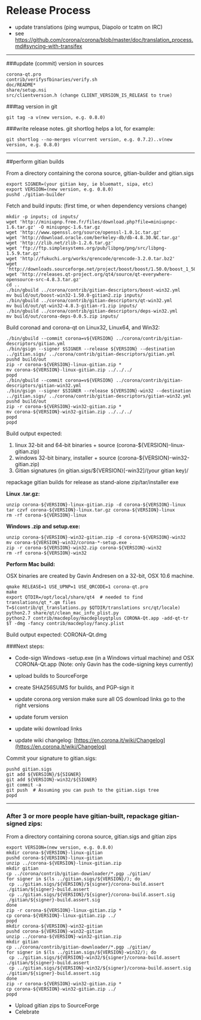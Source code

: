 Release Process
====================

* update translations (ping wumpus, Diapolo or tcatm on IRC)
* see https://github.com/corona/corona/blob/master/doc/translation_process.md#syncing-with-transifex

* * *

###update (commit) version in sources


	corona-qt.pro
	contrib/verifysfbinaries/verify.sh
	doc/README*
	share/setup.nsi
	src/clientversion.h (change CLIENT_VERSION_IS_RELEASE to true)

###tag version in git

	git tag -a v(new version, e.g. 0.8.0)

###write release notes. git shortlog helps a lot, for example:

	git shortlog --no-merges v(current version, e.g. 0.7.2)..v(new version, e.g. 0.8.0)

* * *

##perform gitian builds

 From a directory containing the corona source, gitian-builder and gitian.sigs
  
	export SIGNER=(your gitian key, ie bluematt, sipa, etc)
	export VERSION=(new version, e.g. 0.8.0)
	pushd ./gitian-builder

 Fetch and build inputs: (first time, or when dependency versions change)

	mkdir -p inputs; cd inputs/
	wget 'http://miniupnp.free.fr/files/download.php?file=miniupnpc-1.6.tar.gz' -O miniupnpc-1.6.tar.gz
	wget 'http://www.openssl.org/source/openssl-1.0.1c.tar.gz'
	wget 'http://download.oracle.com/berkeley-db/db-4.8.30.NC.tar.gz'
	wget 'http://zlib.net/zlib-1.2.6.tar.gz'
	wget 'ftp://ftp.simplesystems.org/pub/libpng/png/src/libpng-1.5.9.tar.gz'
	wget 'http://fukuchi.org/works/qrencode/qrencode-3.2.0.tar.bz2'
	wget 'http://downloads.sourceforge.net/project/boost/boost/1.50.0/boost_1_50_0.tar.bz2'
	wget 'http://releases.qt-project.org/qt4/source/qt-everywhere-opensource-src-4.8.3.tar.gz'
	cd ..
	./bin/gbuild ../corona/contrib/gitian-descriptors/boost-win32.yml
	mv build/out/boost-win32-1.50.0-gitian2.zip inputs/
	./bin/gbuild ../corona/contrib/gitian-descriptors/qt-win32.yml
	mv build/out/qt-win32-4.8.3-gitian-r1.zip inputs/
	./bin/gbuild ../corona/contrib/gitian-descriptors/deps-win32.yml
	mv build/out/corona-deps-0.0.5.zip inputs/

 Build coronad and corona-qt on Linux32, Linux64, and Win32:
  
	./bin/gbuild --commit corona=v${VERSION} ../corona/contrib/gitian-descriptors/gitian.yml
	./bin/gsign --signer $SIGNER --release ${VERSION} --destination ../gitian.sigs/ ../corona/contrib/gitian-descriptors/gitian.yml
	pushd build/out
	zip -r corona-${VERSION}-linux-gitian.zip *
	mv corona-${VERSION}-linux-gitian.zip ../../../
	popd
	./bin/gbuild --commit corona=v${VERSION} ../corona/contrib/gitian-descriptors/gitian-win32.yml
	./bin/gsign --signer $SIGNER --release ${VERSION}-win32 --destination ../gitian.sigs/ ../corona/contrib/gitian-descriptors/gitian-win32.yml
	pushd build/out
	zip -r corona-${VERSION}-win32-gitian.zip *
	mv corona-${VERSION}-win32-gitian.zip ../../../
	popd
	popd

  Build output expected:

  1. linux 32-bit and 64-bit binaries + source (corona-${VERSION}-linux-gitian.zip)
  2. windows 32-bit binary, installer + source (corona-${VERSION}-win32-gitian.zip)
  3. Gitian signatures (in gitian.sigs/${VERSION}[-win32]/(your gitian key)/

repackage gitian builds for release as stand-alone zip/tar/installer exe

**Linux .tar.gz:**

	unzip corona-${VERSION}-linux-gitian.zip -d corona-${VERSION}-linux
	tar czvf corona-${VERSION}-linux.tar.gz corona-${VERSION}-linux
	rm -rf corona-${VERSION}-linux

**Windows .zip and setup.exe:**

	unzip corona-${VERSION}-win32-gitian.zip -d corona-${VERSION}-win32
	mv corona-${VERSION}-win32/corona-*-setup.exe .
	zip -r corona-${VERSION}-win32.zip corona-${VERSION}-win32
	rm -rf corona-${VERSION}-win32

**Perform Mac build:**

  OSX binaries are created by Gavin Andresen on a 32-bit, OSX 10.6 machine.

	qmake RELEASE=1 USE_UPNP=1 USE_QRCODE=1 corona-qt.pro
	make
	export QTDIR=/opt/local/share/qt4  # needed to find translations/qt_*.qm files
	T=$(contrib/qt_translations.py $QTDIR/translations src/qt/locale)
	python2.7 share/qt/clean_mac_info_plist.py
	python2.7 contrib/macdeploy/macdeployqtplus CORONA-Qt.app -add-qt-tr $T -dmg -fancy contrib/macdeploy/fancy.plist

 Build output expected: CORONA-Qt.dmg

###Next steps:

* Code-sign Windows -setup.exe (in a Windows virtual machine) and
  OSX CORONA-Qt.app (Note: only Gavin has the code-signing keys currently)

* upload builds to SourceForge

* create SHA256SUMS for builds, and PGP-sign it

* update corona.org version
  make sure all OS download links go to the right versions

* update forum version

* update wiki download links

* update wiki changelog: [https://en.corona.it/wiki/Changelog](https://en.corona.it/wiki/Changelog)

Commit your signature to gitian.sigs:

	pushd gitian.sigs
	git add ${VERSION}/${SIGNER}
	git add ${VERSION}-win32/${SIGNER}
	git commit -a
	git push  # Assuming you can push to the gitian.sigs tree
	popd

-------------------------------------------------------------------------

### After 3 or more people have gitian-built, repackage gitian-signed zips:

From a directory containing corona source, gitian.sigs and gitian zips

	export VERSION=(new version, e.g. 0.8.0)
	mkdir corona-${VERSION}-linux-gitian
	pushd corona-${VERSION}-linux-gitian
	unzip ../corona-${VERSION}-linux-gitian.zip
	mkdir gitian
	cp ../corona/contrib/gitian-downloader/*.pgp ./gitian/
	for signer in $(ls ../gitian.sigs/${VERSION}/); do
	 cp ../gitian.sigs/${VERSION}/${signer}/corona-build.assert ./gitian/${signer}-build.assert
	 cp ../gitian.sigs/${VERSION}/${signer}/corona-build.assert.sig ./gitian/${signer}-build.assert.sig
	done
	zip -r corona-${VERSION}-linux-gitian.zip *
	cp corona-${VERSION}-linux-gitian.zip ../
	popd
	mkdir corona-${VERSION}-win32-gitian
	pushd corona-${VERSION}-win32-gitian
	unzip ../corona-${VERSION}-win32-gitian.zip
	mkdir gitian
	cp ../corona/contrib/gitian-downloader/*.pgp ./gitian/
	for signer in $(ls ../gitian.sigs/${VERSION}-win32/); do
	 cp ../gitian.sigs/${VERSION}-win32/${signer}/corona-build.assert ./gitian/${signer}-build.assert
	 cp ../gitian.sigs/${VERSION}-win32/${signer}/corona-build.assert.sig ./gitian/${signer}-build.assert.sig
	done
	zip -r corona-${VERSION}-win32-gitian.zip *
	cp corona-${VERSION}-win32-gitian.zip ../
	popd

- Upload gitian zips to SourceForge
- Celebrate 
